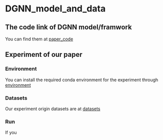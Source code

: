 # DGNN_model_and_data

## The code link of DGNN model/framwork
You can find them at [paper_code](https://github.com/fengwudi/DGNN_model_and_data/paper_code)

## Experiment of our paper

### Environment
You can install the required conda environment for the experiment through [environment](https://github.com/fengwudi/DGNN_model_and_data/experiment/environment) 

### Datasets
Our experiment origin datasets are at [datasets](https://github.com/fengwudi/DGNN_model_and_data/experiment/datasets) 

### Run
If you